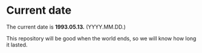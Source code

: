 # Current date

The current date is **1993.05.13.** (YYYY.MM.DD.)

This repository will be good when the world ends, so we will know how long it lasted.